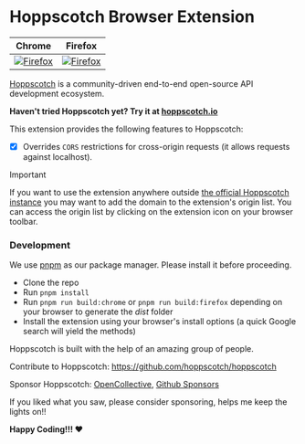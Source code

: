 # Hoppscotch Browser Extension

| Chrome | Firefox |
|---|---|
| <a href="https://chrome.google.com/webstore/detail/hoppscotch-browser-extens/amknoiejhlmhancpahfcfcfhllgkpbld"><picture><source media="(prefers-color-scheme: dark)" srcset="https://gist.githubusercontent.com/liyasthomas/f65059863bfd701559aebe3257ec9cc8/raw/54d5c1457fd54f15f968b39bdf2aba1c4f8b452b/chrome-badge-dark.svg"><source media="(prefers-color-scheme: light)" srcset="https://gist.githubusercontent.com/liyasthomas/f65059863bfd701559aebe3257ec9cc8/raw/54d5c1457fd54f15f968b39bdf2aba1c4f8b452b/chrome-badge-light.svg"><img alt="Firefox" src="https://gist.githubusercontent.com/liyasthomas/f65059863bfd701559aebe3257ec9cc8/raw/54d5c1457fd54f15f968b39bdf2aba1c4f8b452b/chrome-badge-light.svg"></picture></a> | <a href="https://addons.mozilla.org/en-US/firefox/addon/hoppscotch/"><picture><source media="(prefers-color-scheme: dark)" srcset="https://gist.githubusercontent.com/liyasthomas/f65059863bfd701559aebe3257ec9cc8/raw/54d5c1457fd54f15f968b39bdf2aba1c4f8b452b/firefox-badge-dark.svg"><source media="(prefers-color-scheme: light)" srcset="https://gist.githubusercontent.com/liyasthomas/f65059863bfd701559aebe3257ec9cc8/raw/54d5c1457fd54f15f968b39bdf2aba1c4f8b452b/firefox-badge-light.svg"><img alt="Firefox" src="https://gist.githubusercontent.com/liyasthomas/f65059863bfd701559aebe3257ec9cc8/raw/54d5c1457fd54f15f968b39bdf2aba1c4f8b452b/firefox-badge-light.svg"></picture></a> |

[Hoppscotch](https://github.com/hoppscotch/hoppscotch) is a community-driven end-to-end open-source API development ecosystem.

**Haven't tried Hoppscotch yet? Try it at [hoppscotch.io](https://hoppscotch.io)**

This extension provides the following features to Hoppscotch:

- [x] Overrides `CORS` restrictions for cross-origin requests (it allows requests against localhost).

> [!IMPORTANT]  
> If you want to use the extension anywhere outside [the official Hoppscotch instance](https://hoppscotch.io) you may want to add the domain to the extension's origin list. You can access the origin list by clicking on the extension icon on your browser toolbar.

### Development
We use [pnpm](https://pnpm.io) as our package manager. Please install it before proceeding.

- Clone the repo
- Run `pnpm install`
- Run `pnpm run build:chrome` or `pnpm run build:firefox` depending on your browser to generate the *dist* folder
- Install the extension using your browser's install options (a quick Google search will yield the methods)

Hoppscotch is built with the help of an amazing group of people.

Contribute to Hoppscotch: <a href="https://github.com/hoppscotch/hoppscotch">https://github.com/hoppscotch/hoppscotch</a>

Sponsor Hoppscotch: [OpenCollective](https://opencollective.com/hoppscotch), [Github Sponsors](https://github.com/sponsors/hoppscotch)

If you liked what you saw, please consider sponsoring, helps me keep the lights on!!

**Happy Coding!!! ❤️**
